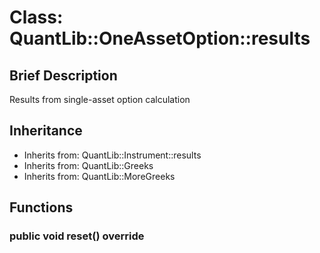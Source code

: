 # Class: QuantLib::OneAssetOption::results

## Brief Description
Results from single-asset option calculation 

## Inheritance
- Inherits from: QuantLib::Instrument::results
- Inherits from: QuantLib::Greeks
- Inherits from: QuantLib::MoreGreeks

## Functions
### public void reset() override



